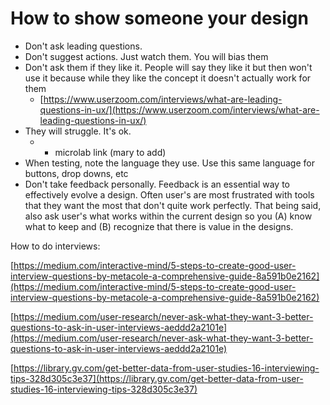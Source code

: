 # How to show someone your design

* Don't ask leading questions. 
* Don't suggest actions. Just watch them. You will bias them
* Don't ask them if they like it. People will say they like it but then won't use it because while they like the concept it doesn't actually work for them
  * [https://www.userzoom.com/interviews/what-are-leading-questions-in-ux/](https://www.userzoom.com/interviews/what-are-leading-questions-in-ux/) 
* They will struggle. It's ok.
  * - microlab link \(mary to add\)
* When testing, note the language they use. Use this same language for buttons, drop downs, etc
* Don't take feedback personally.  Feedback is an essential way to effectively evolve a design.   Often user's are most frustrated with tools that they want the most that don't quite work perfectly.   That being said, also ask user's what works within the current design so you \(A\) know what to keep and \(B\) recognize that there is value in the designs.

How to do interviews:

[https://medium.com/interactive-mind/5-steps-to-create-good-user-interview-questions-by-metacole-a-comprehensive-guide-8a591b0e2162](https://medium.com/interactive-mind/5-steps-to-create-good-user-interview-questions-by-metacole-a-comprehensive-guide-8a591b0e2162)

[https://medium.com/user-research/never-ask-what-they-want-3-better-questions-to-ask-in-user-interviews-aeddd2a2101e](https://medium.com/user-research/never-ask-what-they-want-3-better-questions-to-ask-in-user-interviews-aeddd2a2101e)

[https://library.gv.com/get-better-data-from-user-studies-16-interviewing-tips-328d305c3e37](https://library.gv.com/get-better-data-from-user-studies-16-interviewing-tips-328d305c3e37)  


